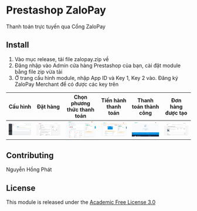 # Prestashop ZaloPay

Thanh toán trực tuyến qua Cổng ZaloPay


## Install

1. Vào mục release, tải file zalopay.zip về
2. Đăng nhập vào Admin cửa hàng Prestashop của bạn, cài đặt module bằng file zip vừa tải
3. Ở trang cấu hình module, nhập App ID và Key 1, Key 2 vào. Đăng ký ZaloPay Merchant để có được các key trên

Cấu hình | Đặt hàng | Chọn phương thức thanh toán | Tiến hành thanh toán | Thanh toán thành công | Đơn hàng được tạo
:-:|:-:|:-:|:-:|:-:|:-:
![](./screenshots/configuration.png) | ![](screenshots/checkout.png) | ![](screenshots/atm.png) | ![](screenshots/visa.png) | ![](screenshots/success.png) | ![](screenshots/confirmed.png)

## Contributing

Nguyễn Hồng Phát

## License

This module is released under the [Academic Free License 3.0][AFL-3.0] 

[documentation]: https://devdocs.prestashop.com/1.7/modules/
[prestashop]: https://www.prestashop.com/
[contribution-guidelines]: https://devdocs.prestashop.com/1.7/contribute/contribution-guidelines/project-modules/
[AFL-3.0]: https://opensource.org/licenses/AFL-3.0
